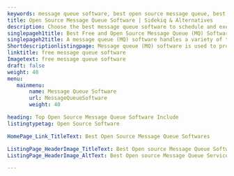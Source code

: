 ```yaml
---
keywords: message queue software, best open source message queue, best open source job scheduler, open source task scheduler, open source cron scheduler, run job in background linux, linux background process, message queue middleware, open source job scheduler with ui, redis message queue, message queuing service, message queue example, best message queue
title: Open Source Message Queue Software | Sidekiq & Alternatives 
description: Choose the best message queue software to schedule and execute tasks in the background. All the MQ software listed here are free and open source.
singlepageh1title: Best Free and Open Source Message Queue (MQ) Software
singlepageh2title: A message queue (MQ) software handles a variety of tasks asynchronously. It allows software components to connect and run tasks in the background.
Shortdescriptionlistingpage: Message queue (MQ) software is used to provide asynchronous protocols to communicate remotely and at different times. A message queue (MQ) allows data communications to flow between various services and applications within a system.
linktitle: free message queue software
Imagetext: free message queue software
draft: false
weight: 40
menu:
   mainmenu: 
       name: Message Queue Software
       url: MessageQueueSoftware
       weight: 40

heading: Top Open Source Message Queue Software Include
listingtypetag: Open Source Software

HomePage_Link_TitleText: Best Open Source Message Queue Softwares

ListingPage_HeaderImage_TitleText: Best Open source Message Queue Software
ListingPage_HeaderImage_AltText: Best Open source Message Queue Service

---
```


